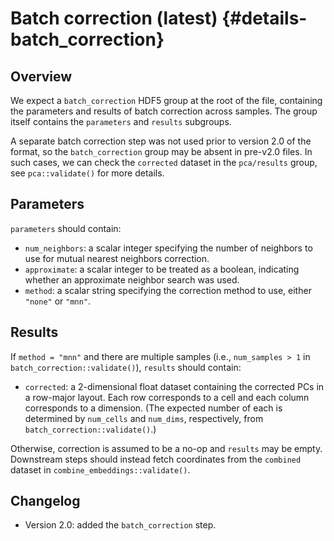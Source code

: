 # Batch correction (latest) {#details-batch_correction}

## Overview

We expect a `batch_correction` HDF5 group at the root of the file, containing the parameters and results of batch correction across samples.
The group itself contains the `parameters` and `results` subgroups.

A separate batch correction step was not used prior to version 2.0 of the format, so the `batch_correction` group may be absent in pre-v2.0 files.
In such cases, we can check the `corrected` dataset in the `pca/results` group, see `pca::validate()` for more details.

## Parameters

`parameters` should contain:

- `num_neighbors`: a scalar integer specifying the number of neighbors to use for mutual nearest neighbors correction.
- `approximate`: a scalar integer to be treated as a boolean, indicating whether an approximate neighbor search was used.
- `method`: a scalar string specifying the correction method to use, either `"none"` or `"mnn"`.

## Results

If `method = "mnn"` and there are multiple samples (i.e., `num_samples > 1` in `batch_correction::validate()`), `results` should contain:

- `corrected`: a 2-dimensional float dataset containing the corrected PCs in a row-major layout.
  Each row corresponds to a cell and each column corresponds to a dimension.
  (The expected number of each is determined by `num_cells` and `num_dims`, respectively, from `batch_correction::validate()`.)

Otherwise, correction is assumed to be a no-op and `results` may be empty.
Downstream steps should instead fetch coordinates from the `combined` dataset in `combine_embeddings::validate()`.

## Changelog

- Version 2.0: added the `batch_correction` step.
